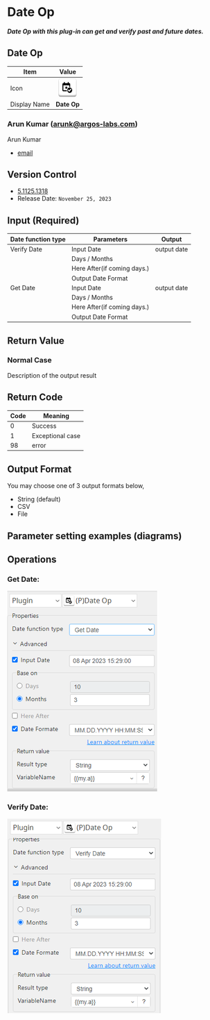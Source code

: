 # Date Op

***Date Op with this plug-in can get and verify past and future dates.***


## Date Op
| Item         |        Value         |
|--------------|:--------------------:|
| Icon         | ![Date Op](icon.png) |
| Display Name |     **Date Op**      |

### Arun Kumar (arunk@argos-labs.com)

Arun Kumar
* [email](mailto:arunk@argos-labs.com) 
 
## Version Control 
* [5.1125.1318](setup.yaml)
* Release Date: `November 25, 2023`


## Input (Required)
| Date function type | Parameters                  | Output       |
|--------------------|-----------------------------|--------------|
| Verify Date        | Input Date                  | output date  |
|                    | Days / Months               |              |
|                    | Here After(if coming days.) |              |
|                    | Output Date Format          |              |
| Get Date           | Input Date                  | output date  |
|                    | Days / Months               |              |
|                    | Here After(if coming days.) |              |
|                    | Output Date Format          |              |


## Return Value

### Normal Case
Description of the output result

## Return Code
| Code    | Meaning          |
|---------|------------------|
| 0       | Success          |
| 1       | Exceptional case |
| 98      | error            |

## Output Format
You may choose one of 3 output formats below,

<ul>
  <li>String (default)</li>
  <li>CSV</li>
  <li>File</li>
</ul>  


## Parameter setting examples (diagrams)

## Operations


### Get Date:

![Date Op Input Data](README_1.png)


### Verify Date:

![Date Op Input Data](README_2.png)